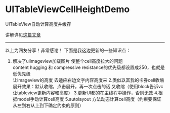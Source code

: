 # UITableViewCellHeightDemo
UITableView自动计算高度并缓存

讲解详见[这篇文章](http://www.jianshu.com/p/64f0e1557562)

***
以上为网友分享！非常感谢！
下面是我这边更新的一些知识点：
1. 解决了uiimageview加载图片 使整个cell高度拉大的问题\
content hugging 和 compressive resistance的优先级都设置成250，也就是低优先级\
让imageview的高度 去适应右边文字内容高度来
2.类似玖富我的卡券cell收缩展开效果：默认收缩，点击展开，再一次点击的话 又收缩（使用block告诉vc让tableview更新内容和高度）
3.更新UI都的在主线程中操作，否则无效
4.根据model手动计算cell高度
5.autolayout 方法动态计算cell高度（约束要保证从左到右从上到下确定约束的原则）

